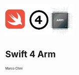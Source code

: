 <img src="images/SWIFT4ARM.png" alt="Swift4Arm" height="100" >

# Swift 4 Arm




<sub><sup> <chnmrc> Marco Chini</sup></sub>














